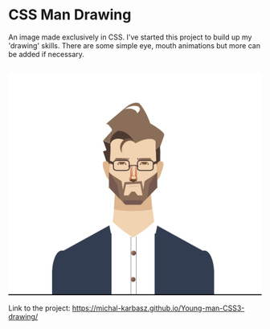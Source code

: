 # CSS Man Drawing

An image made exclusively in CSS. I've started this project to build up my 'drawing' skills. 
There are some simple eye, mouth animations but more can be added if necessary.  

<br/>

<img src=man.png />



Link to the project:
https://michal-karbasz.github.io/Young-man-CSS3-drawing/
